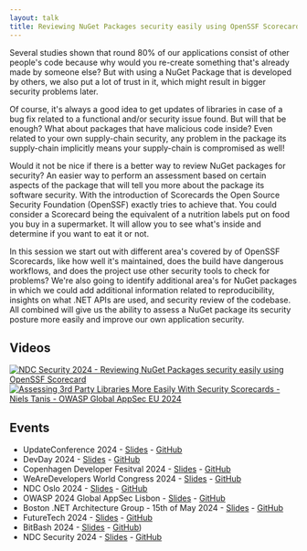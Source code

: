 ```yaml
---
layout: talk
title: Reviewing NuGet Packages security easily using OpenSSF Scorecard
---
```


Several studies shown that round 80% of our applications consist of other people's code because why would you re-create something that's already made by someone else? But with using a NuGet Package that is developed by others, we also put a lot of trust in it, which might result in bigger security problems later. 

Of course, it's always a good idea to get updates of libraries in case of a bug fix related to a functional and/or security issue found. But will that be enough? What about packages that have malicious code inside? Even related to your own supply-chain security, any problem in the package its supply-chain implicitly means your supply-chain is compromised as well!

Would it not be nice if there is a better way to review NuGet packages for security? An easier way to perform an assessment based on certain aspects of the package that will tell you more about the package its software security. With the introduction of Scorecards the Open Source Security Foundation (OpenSSF) exactly tries to achieve that. You could consider a Scorecard being the equivalent of a nutrition labels put on food you buy in a supermarket. It will allow you to see what's inside and determine if you want to eat it or not.

In this session we start out with different area's covered by of OpenSSF Scorecards, like how well it's maintained, does the build have dangerous workflows, and does the project use other security tools to check for problems? We're also going to identify additional area's for NuGet packages in which we could add additional information related to reproducibility, insights on what .NET APIs are used, and security review of the codebase. All combined will give us the ability to assess a NuGet package its security posture more easily and improve our own application security.

## Videos

[![NDC Security 2024 - Reviewing NuGet Packages security easily using OpenSSF Scorecard](https://img.youtube.com/vi/4B8LcAlMbsE/0.jpg)](https://www.youtube.com/watch?v=4B8LcAlMbsE "NDC Security 2024 - Reviewing NuGet Packages security easily using OpenSSF Scorecard - Niels Tanis")
[![Assessing 3rd Party Libraries More Easily With Security Scorecards - Niels Tanis - OWASP Global AppSec EU 2024](https://img.youtube.com/vi/BZy5UaiAMDY/0.jpg)](https://www.youtube.com/watch?v=BZy5UaiAMDY "Assessing 3rd Party Libraries More Easily With Security Scorecards - Niels Tanis - OWASP Global AppSec EU 2024")

## Events

- UpdateConference 2024 - [Slides](https://github.com/nielstanis/UpdateConference2024/blob/main/Slides/UpdateConf2024-Slides.pdf) - [GitHub](https://github.com/nielstanis/UpdateConference2024/)
- DevDay 2024  - [Slides](https://github.com/nielstanis/devday2024/blob/main/Slides/DevDay2024NuGet.pdf) - [GitHub](https://github.com/nielstanis/devday2024/)
- Copenhagen Developer Fesitval 2024 - [Slides](https://github.com/nielstanis/cphdevfest2024/blob/main/Slides/CPHDevFest2024-NuGet.pdf) - [GitHub](https://github.com/nielstanis/cphdevfest2024/)
- WeAreDevelopers World Congress 2024 - [Slides](https://github.com/nielstanis/wearedevs2024/blob/main/Slides/Tanis%20Niels%20ScoreCards.pdf) - [GitHub](https://github.com/nielstanis/wearedevs2024/)
- NDC Oslo 2024 - [Slides](https://github.com/nielstanis/ndcoslo2024/blob/main/Slides/NDCOslo2024.pdf) - [GitHub](https://github.com/nielstanis/ndcoslo2024/)
- OWASP 2024 Global AppSec Lisbon - [Slides](https://github.com/nielstanis/appseceu2024/blob/main/Slides/AppSecEU2024-slides.pdf) - [GitHub](https://github.com/nielstanis/appseceu2024/)
- Boston .NET Architecture Group - 15th of May 2024 - [Slides](https://github.com/nielstanis/bostonarch2024/blob/main/Slides/BostonNETArch-NuGetSCC.pdf) - [GitHub](https://github.com/nielstanis/bostonarch2024)
- FutureTech 2024 - [Slides](https://github.com/nielstanis/futuretech2024/blob/main/Slides/FutureTech-NuGetSCC.pdf) - [GitHub](https://github.com/nielstanis/futuretech2024/blob/main/Slides/FutureTech-NuGetSCC.pdf)
- BitBash 2024 - [Slides](https://github.com/nielstanis/BitBash2024/blob/main/Slides/BitBash2024-NuGetSCC.pdf) - [GitHub](https://github.com/nielstanis/BitBash2024/))
- NDC Security 2024 - [Slides](https://github.com/nielstanis/ndcsecurity2024/blob/main/Slides/NuGetSSC.pdf) - [GitHub](https://github.com/nielstanis/NDCSecurity2024/)